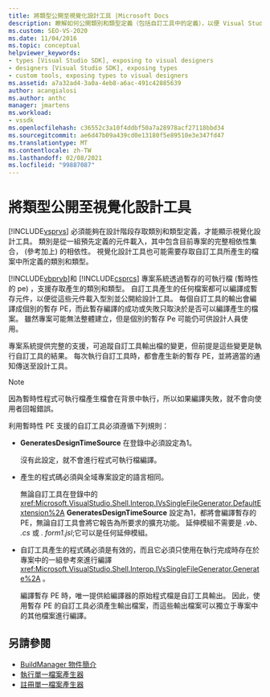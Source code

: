```yaml
---
title: 將類型公開至視覺化設計工具 |Microsoft Docs
description: 瞭解如何公開類別和類型定義（包括自訂工具中的定義），以便 Visual Studio 可提供給視覺化設計工具。
ms.custom: SEO-VS-2020
ms.date: 11/04/2016
ms.topic: conceptual
helpviewer_keywords:
- types [Visual Studio SDK], exposing to visual designers
- designers [Visual Studio SDK], exposing types
- custom tools, exposing types to visual designers
ms.assetid: a7a32ad4-3a0a-4eb8-a6ac-491c42885639
author: acangialosi
ms.author: anthc
manager: jmartens
ms.workload:
- vssdk
ms.openlocfilehash: c36552c3a10f4ddbf50a7a28978acf27118bbd34
ms.sourcegitcommit: ae6d47b09a439cd0e13180f5e89510e3e347fd47
ms.translationtype: MT
ms.contentlocale: zh-TW
ms.lasthandoff: 02/08/2021
ms.locfileid: "99887087"
---
```

# <a name="expose-types-to-visual-designers"></a>將類型公開至視覺化設計工具
[!INCLUDE[vsprvs](../../code-quality/includes/vsprvs_md.md)] 必須能夠在設計階段存取類別和類型定義，才能顯示視覺化設計工具。 類別是從一組預先定義的元件載入，其中包含目前專案的完整相依性集合， (參考加上) 的相依性。 視覺化設計工具也可能需要存取自訂工具所產生的檔案中所定義的類別和類型。

 [!INCLUDE[vbprvb](../../code-quality/includes/vbprvb_md.md)]和 [!INCLUDE[csprcs](../../data-tools/includes/csprcs_md.md)] 專案系統透過暫存的可執行檔 (暫時性的 pe) ，支援存取產生的類別和類型。 自訂工具產生的任何檔案都可以編譯成暫存元件，以便從這些元件載入型別並公開給設計工具。 每個自訂工具的輸出會編譯成個別的暫存 PE，而此暫存編譯的成功或失敗只取決於是否可以編譯產生的檔案。 雖然專案可能無法整體建立，但是個別的暫存 Pe 可能仍可供設計人員使用。

 專案系統提供完整的支援，可追蹤自訂工具輸出檔的變更，但前提是這些變更是執行自訂工具的結果。 每次執行自訂工具時，都會產生新的暫存 PE，並將適當的通知傳送至設計工具。

> [!NOTE]
> 因為暫時性程式可執行檔產生檔會在背景中執行，所以如果編譯失敗，就不會向使用者回報錯誤。

 利用暫時性 PE 支援的自訂工具必須遵循下列規則：

- **GeneratesDesignTimeSource** 在登錄中必須設定為1。

     沒有此設定，就不會進行程式可執行檔編譯。

- 產生的程式碼必須與全域專案設定的語言相同。

     無論自訂工具在登錄中的 <xref:Microsoft.VisualStudio.Shell.Interop.IVsSingleFileGenerator.DefaultExtension%2A> **GeneratesDesignTimeSource** 設定為1，都將會編譯暫存的 PE，無論自訂工具會將它報告為所要求的擴充功能。 延伸模組不需要是 *.vb*、 *.cs* 或 *. form1.jsl*;它可以是任何延伸模組。

- 自訂工具產生的程式碼必須是有效的，而且它必須只使用在執行完成時存在於專案中的一組參考來進行編譯 <xref:Microsoft.VisualStudio.Shell.Interop.IVsSingleFileGenerator.Generate%2A> 。

     編譯暫存 PE 時，唯一提供給編譯器的原始程式檔是自訂工具輸出。 因此，使用暫存 PE 的自訂工具必須產生輸出檔案，而這些輸出檔案可以獨立于專案中的其他檔案進行編譯。

## <a name="see-also"></a>另請參閱
- [BuildManager 物件簡介](/previous-versions/8f9kffa8(v=vs.140))
- [執行單一檔案產生器](../../extensibility/internals/implementing-single-file-generators.md)
- [註冊單一檔案產生器](../../extensibility/internals/registering-single-file-generators.md)